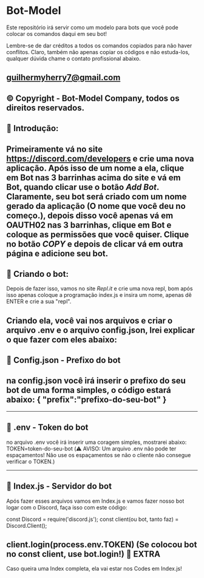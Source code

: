 # Bot-Model
Este repositório irá servir como um modelo para bots que você pode colocar os comandos daqui em seu bot!

Lembre-se de dar créditos a todos os comandos copiados para não haver conflitos.
Claro, também não apenas copiar os códigos e não estuda-los, qualquer dúvida chame o contato profissional abaixo.

guilhermyherry7@gmail.com
----------------------------------------------------------------------------------------------------------------------
© Copyright - Bot-Model Company, todos os direitos reservados.
---
🔨 Introdução:
---
Primeiramente vá no site https://discord.com/developers e crie uma nova aplicação.
Após isso de um nome a ela, clique em Bot nas 3 barrinhas acima do site e vá em Bot, quando clicar use o botão *Add Bot*.
Claramente, seu bot será criado com um nome gerado da aplicação (O nome que você deu no começo.), depois disso você apenas vá em OAUTH02 nas 3 barrinhas, clique em Bot e coloque as permissões que você quiser.
Clique no botão *COPY* e depois de clicar vá em outra página e adicione seu bot.
---
🎉 Criando o bot:
---
Depois de fazer isso, vamos no site *Repl.it* e crie uma nova repl, bom após isso apenas coloque a programação index.js e insira um nome, apenas dê ENTER e crie a sua "repl".

Criando ela, você vai nos arquivos e criar o arquivo .env e o arquivo config.json, Irei explicar o que fazer com eles abaixo:
---

📍 Config.json - Prefixo do bot
---
na config.json você irá inserir o prefixo do seu bot de uma forma simples, o código estará abaixo:
{
"prefix":"prefixo-do-seu-bot"
}
---

---
📍 .env - Token do bot
---
no arquivo .env você irá inserir uma coragem simples, mostrarei abaixo:
TOKEN=token-do-seu-bot
(⚠️ AVISO: Um arquivo .env não pode ter espaçamentos! Não use os espaçamentos se não o cliente não consegue verificar o TOKEN.)

---
📍 Index.js - Servidor do bot
---
Após fazer esses arquivos vamos em Index.js e vamos fazer nosso bot logar com o Discord, faça isso com este código:

const Discord = require('discord.js');
const client(ou bot, tanto faz) = Discord.Client();

client.login(process.env.TOKEN)
(Se colocou bot no const client, use bot.login!)
💎 EXTRA
---
Caso queira uma Index completa, ela vai estar nos Codes em Index.js!
